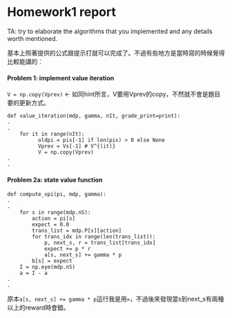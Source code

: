 # Homework1 report

TA: try to elaborate the algorithms that you implemented and any details worth mentioned.

基本上照著提供的公式跟提示打就可以完成了。不過有些地方是當時寫的時候覺得比較能講的︰

#### Problem 1: implement value iteration
```V = np.copy(Vprev)``` <- 如同hint所言，V要用Vprev的copy，不然就不會是題目要的更新方式。
```
def value_iteration(mdp, gamma, nIt, grade_print=print):
.
.
    for it in range(nIt):
          oldpi = pis[-1] if len(pis) > 0 else None
          Vprev = Vs[-1] # V^{(it)}
          V = np.copy(Vprev)
.
.
```
#### Problem 2a: state value function
```
def compute_vpi(pi, mdp, gamma):
.
.
    for s in range(mdp.nS):
        action = pi[s] 
        expect = 0.0
        trans_list = mdp.P[s][action]
        for trans_idx in range(len(trans_list)):
            p, next_s, r = trans_list[trans_idx]
            expect += p * r
            a[s, next_s] += gamma * p 
        b[s] = expect
    I = np.eye(mdp.nS)
    a = I - a
.
.
```
原本```a[s, next_s] += gamma * p```這行我是用```=```，不過後來發現當s到next_s有兩種以上的reward時會錯。
